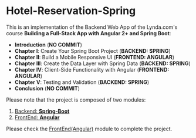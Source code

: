 # Hotel-Reservation-Spring

This is an implementation of the Backend Web App of the Lynda.com's course **Building a Full-Stack App with Angular 2+ and Spring Boot**:
* **Introduction** (**NO COMMIT**)
* **Chapter I**: Create Your Spring Boot Project  (**BACKEND: SPRING**)
* **Chapter II**: Build a Mobile Responsive UI  (**FRONTEND: ANGULAR**)
* **Chapter III**: Create the Data Layer with Spring Data  (**BACKEND: SPRING**)
* **Chapter IV**: Client-Side Functionality with Angular  (**FRONTEND: ANGULAR**)
* **Chapter V**: Testing and Validation (**BACKEND: SPRING**)
* **Conclusion**  (**NO COMMIT**)

Please note that the project is composed of two modules:
1. [Backend: **Spring-Boot**](https://github.com/mehdibouzidi/Hotel-Reservation-Spring)
2. [FrontEnd: **Angular**](https://github.com/mehdibouzidi/Hotel-Reservation-Angular)

Please check the [FrontEnd(Angular)](https://github.com/mehdibouzidi/Hotel-Reservation-Angular) module to complete the project.
